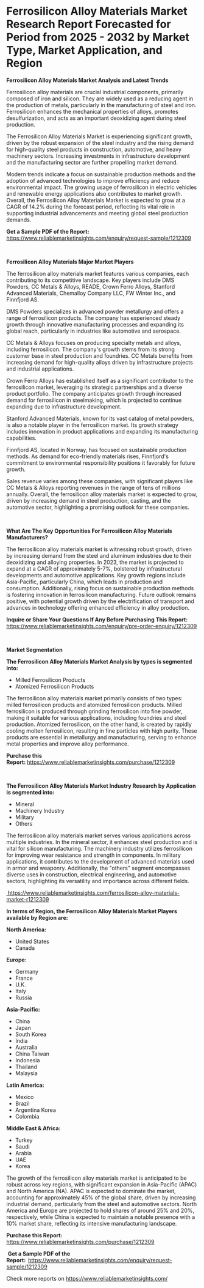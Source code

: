 <p><h1>Ferrosilicon Alloy Materials Market Research Report Forecasted for Period from 2025 -  2032 by Market Type, Market Application, and Region</h1></p><p><strong>Ferrosilicon Alloy Materials Market Analysis and Latest Trends</strong></p>
<p><p>Ferrosilicon alloy materials are crucial industrial components, primarily composed of iron and silicon. They are widely used as a reducing agent in the production of metals, particularly in the manufacturing of steel and iron. Ferrosilicon enhances the mechanical properties of alloys, promotes desulfurization, and acts as an important deoxidizing agent during steel production. </p><p>The Ferrosilicon Alloy Materials Market is experiencing significant growth, driven by the robust expansion of the steel industry and the rising demand for high-quality steel products in construction, automotive, and heavy machinery sectors. Increasing investments in infrastructure development and the manufacturing sector are further propelling market demand. </p><p>Modern trends indicate a focus on sustainable production methods and the adoption of advanced technologies to improve efficiency and reduce environmental impact. The growing usage of ferrosilicon in electric vehicles and renewable energy applications also contributes to market growth. Overall, the Ferrosilicon Alloy Materials Market is expected to grow at a CAGR of 14.2% during the forecast period, reflecting its vital role in supporting industrial advancements and meeting global steel production demands.</p></p>
<p><strong>Get a Sample PDF of the Report:&nbsp;</strong> <a href="https://www.reliablemarketinsights.com/enquiry/request-sample/1212309?utm_campaign=3218&utm_medium=2&utm_source=Github&utm_content=ia&utm_term=24032025&utm_id=ferrosilicon-alloy-materials">https://www.reliablemarketinsights.com/enquiry/request-sample/1212309</a></p>
<p>&nbsp;</p>
<p><strong>Ferrosilicon Alloy Materials Major Market Players</strong></p>
<p><p>The ferrosilicon alloy materials market features various companies, each contributing to its competitive landscape. Key players include DMS Powders, CC Metals & Alloys, READE, Crown Ferro Alloys, Stanford Advanced Materials, Chemalloy Company LLC, FW Winter Inc., and Finnfjord AS.</p><p>DMS Powders specializes in advanced powder metallurgy and offers a range of ferrosilicon products. The company has experienced steady growth through innovative manufacturing processes and expanding its global reach, particularly in industries like automotive and aerospace. </p><p>CC Metals & Alloys focuses on producing specialty metals and alloys, including ferrosilicon. The company's growth stems from its strong customer base in steel production and foundries. CC Metals benefits from increasing demand for high-quality alloys driven by infrastructure projects and industrial applications.</p><p>Crown Ferro Alloys has established itself as a significant contributor to the ferrosilicon market, leveraging its strategic partnerships and a diverse product portfolio. The company anticipates growth through increased demand for ferrosilicon in steelmaking, which is projected to continue expanding due to infrastructure development.</p><p>Stanford Advanced Materials, known for its vast catalog of metal powders, is also a notable player in the ferrosilicon market. Its growth strategy includes innovation in product applications and expanding its manufacturing capabilities.</p><p>Finnfjord AS, located in Norway, has focused on sustainable production methods. As demand for eco-friendly materials rises, Finnfjord's commitment to environmental responsibility positions it favorably for future growth.</p><p>Sales revenue varies among these companies, with significant players like CC Metals & Alloys reporting revenues in the range of tens of millions annually. Overall, the ferrosilicon alloy materials market is expected to grow, driven by increasing demand in steel production, casting, and the automotive sector, highlighting a promising outlook for these companies.</p></p>
<p>&nbsp;</p>
<p><strong>What Are The Key Opportunities For Ferrosilicon Alloy Materials Manufacturers?</strong></p>
<p><p>The ferrosilicon alloy materials market is witnessing robust growth, driven by increasing demand from the steel and aluminum industries due to their deoxidizing and alloying properties. In 2023, the market is projected to expand at a CAGR of approximately 5-7%, bolstered by infrastructural developments and automotive applications. Key growth regions include Asia-Pacific, particularly China, which leads in production and consumption. Additionally, rising focus on sustainable production methods is fostering innovation in ferrosilicon manufacturing. Future outlook remains positive, with potential growth driven by the electrification of transport and advances in technology offering enhanced efficiency in alloy production.</p></p>
<p><strong>Inquire or Share Your Questions If Any Before Purchasing This Report:</strong> <a href="https://www.reliablemarketinsights.com/enquiry/pre-order-enquiry/1212309?utm_campaign=3218&utm_medium=2&utm_source=Github&utm_content=ia&utm_term=24032025&utm_id=ferrosilicon-alloy-materials">https://www.reliablemarketinsights.com/enquiry/pre-order-enquiry/1212309</a></p>
<p>&nbsp;</p>
<p><strong>Market Segmentation</strong></p>
<p><strong>The Ferrosilicon Alloy Materials Market Analysis by types is segmented into:</strong></p>
<p><ul><li>Milled Ferrosilicon Products</li><li>Atomized Ferrosilicon Products</li></ul></p>
<p><p>The ferrosilicon alloy materials market primarily consists of two types: milled ferrosilicon products and atomized ferrosilicon products. Milled ferrosilicon is produced through grinding ferrosilicon into fine powder, making it suitable for various applications, including foundries and steel production. Atomized ferrosilicon, on the other hand, is created by rapidly cooling molten ferrosilicon, resulting in fine particles with high purity. These products are essential in metallurgy and manufacturing, serving to enhance metal properties and improve alloy performance.</p></p>
<p><strong>Purchase this Report:&nbsp;</strong><a href="https://www.reliablemarketinsights.com/purchase/1212309?utm_campaign=3218&utm_medium=2&utm_source=Github&utm_content=ia&utm_term=24032025&utm_id=ferrosilicon-alloy-materials">https://www.reliablemarketinsights.com/purchase/1212309</a></p>
<p>&nbsp;</p>
<p><strong>The Ferrosilicon Alloy Materials Market Industry Research by Application is segmented into:</strong></p>
<p><ul><li>Mineral</li><li>Machinery Industry</li><li>Military</li><li>Others</li></ul></p>
<p><p>The ferrosilicon alloy materials market serves various applications across multiple industries. In the mineral sector, it enhances steel production and is vital for silicon manufacturing. The machinery industry utilizes ferrosilicon for improving wear resistance and strength in components. In military applications, it contributes to the development of advanced materials used in armor and weaponry. Additionally, the "others" segment encompasses diverse uses in construction, electrical engineering, and automotive sectors, highlighting its versatility and importance across different fields.</p></p>
<p><a href="https://www.reliablemarketinsights.com/ferrosilicon-alloy-materials-market-r1212309?utm_campaign=3218&utm_medium=2&utm_source=Github&utm_content=ia&utm_term=24032025&utm_id=ferrosilicon-alloy-materials">&nbsp;https://www.reliablemarketinsights.com/ferrosilicon-alloy-materials-market-r1212309</a></p>
<p><strong>In terms of Region, the Ferrosilicon Alloy Materials Market Players available by Region are:</strong></p>
<p>
    <p> <strong> North America: </strong>
        <ul>
            <li>United States</li>
            <li>Canada</li>
        </ul>
        </p> 
    <p> <strong> Europe: </strong>
        <ul>
            <li>Germany</li>
            <li>France</li>
            <li>U.K.</li>
            <li>Italy</li>
            <li>Russia</li>
        </ul>
        </p> 
    <p> <strong> Asia-Pacific: </strong>
        <ul>
            <li>China</li>
            <li>Japan</li>
            <li>South Korea</li>
            <li>India</li>
            <li>Australia</li>
            <li>China Taiwan</li>
            <li>Indonesia</li>
            <li>Thailand</li>
            <li>Malaysia</li>
        </ul>
        </p> 
    <p> <strong> Latin America: </strong>
        <ul>
            <li>Mexico</li>
            <li>Brazil</li>
            <li>Argentina Korea</li>
            <li>Colombia</li>
        </ul>
        </p> 
    <p> <strong> Middle East & Africa: </strong>
        <ul>
            <li>Turkey</li>
            <li>Saudi</li>
            <li>Arabia</li>
            <li>UAE</li>
            <li>Korea</li>
        </ul>
    </p>
    </p>
<p><p>The growth of the ferrosilicon alloy materials market is anticipated to be robust across key regions, with significant expansion in Asia-Pacific (APAC) and North America (NA). APAC is expected to dominate the market, accounting for approximately 45% of the global share, driven by increasing industrial demand, particularly from the steel and automotive sectors. North America and Europe are projected to hold shares of around 25% and 20%, respectively, while China is expected to maintain a notable presence with a 10% market share, reflecting its intensive manufacturing landscape.</p></p>
<p><strong>Purchase this Report: </strong><a href="https://www.reliablemarketinsights.com/purchase/1212309?utm_campaign=3218&utm_medium=2&utm_source=Github&utm_content=ia&utm_term=24032025&utm_id=ferrosilicon-alloy-materials">https://www.reliablemarketinsights.com/purchase/1212309</a></p>
<p>&nbsp;<strong>Get a Sample PDF of the Report:&nbsp;&nbsp;</strong><a href="https://www.reliablemarketinsights.com/enquiry/request-sample/1212309?utm_campaign=3218&utm_medium=2&utm_source=Github&utm_content=ia&utm_term=24032025&utm_id=ferrosilicon-alloy-materials">https://www.reliablemarketinsights.com/enquiry/request-sample/1212309</a></p>
<p><strong></strong></p>
<p>Check more reports on <a href="https://www.reliablemarketinsights.com/?utm_campaign=3218&utm_medium=2&utm_source=Github&utm_content=ia&utm_term=24032025&utm_id=ferrosilicon-alloy-materials">https://www.reliablemarketinsights.com/</a></p>